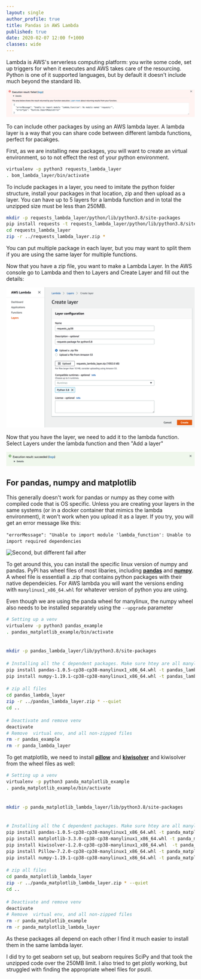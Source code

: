 ```yaml
---
layout: single
author_profile: true
title: Pandas in AWS Lambda
published: true
date: 2020-02-07 12:00 f+1000
classes: wide
---
```


Lambda is AWS's serverless computing platform: you write some code, set up triggers for when it executes and AWS takes care of the resourcing. Python is one of it supported languages, but by default it doesn't include much beyond the standard lib.


![AWS Lambda does not have the request layer as default](/assets/posts/20200208_aws_layers/aws_lambda_requests_fail.png)


To can include other packages by using an AWS lambda layer. A lambda layer is a way that you can share code between different lambda functions, perfect for pacakges.

First, as we are installing new packages, you will want to create an virtual environment, so to not effect the rest of your python environment.


```sh
virtualenv -p python3 requests_lambda_layer
. bom_lambda_layer/bin/activate
```

To include packages in a layer, you need to imitate the python folder structure, install your packages in that location, zip and then upload as a layer. You can have up to 5 layers for a lambda function and in total the unzipped size must be less than 250MB.


```sh
mkdir -p requests_lambda_layer/python/lib/python3.8/site-packages
pip install requests -t requests_lambda_layer/python/lib/python3.8/site-packages/.
cd requests_lambda_layer
zip -r ../requests_lambda_layer.zip *
```

You can put multiple package in each layer, but you may want to split them if you are using the same layer for multiple functions.


Now that you have a zip file, you want to make a Lambda Layer. In the AWS console go to Lambda and then to Layers and Create Layer and fill out the details:

![Creating the AWS lambda layer](/assets/posts/20200208_aws_layers/aws_create_layer.png)


Now that you have the layer, we need to add it to the lambda function. Select Layers under the lambda function and then "Add a layer"

![Success after adding an AWS layer with the requests package](/assets/posts/20200208_aws_layers/aws_lambda_requests_success.png)

## For pandas, numpy and matplotlib
This generally doesn't work for pandas or numpy as they come with compiled code that is OS specific. Unless you are creating your layers in the same systems (or in a docker container that mimics the lambda environment), it won't work when you upload it as a layer. If you try, you will get an error message like this:

```"errorMessage": "Unable to import module 'lambda_function': Unable to import required dependencies```

![Second, but different fail after ](/assets/posts/20200208_aws_layers/aws_lambda_pandas_fail2.png)


To get around this, you can install the specific linux version of numpy and pandas. PyPi has wheel files of most libaries, including __[pandas](https://pypi.org/project/pandas/#files)__ and __[numpy](https://pypi.org/project/numpy/#files)__. A wheel file is essentiall a .zip that contains python packages with their native dependeicies. For AWS lambda you will want the versions ending with `manylinux1_x86_64.whl` for whatever version of python you are using.

Even though we are using the panda wheel for manylinux, the numpy wheel also needs to be installed separately using the `--upgrade` parameter
```sh
# Setting up a venv
virtualenv -p python3 pandas_example
. pandas_matplotlib_example/bin/activate


mkdir -p pandas_lambda_layer/lib/python3.8/site-packages

# Installing all the C dependent packages. Make sure htey are all manylinux and x86
pip install pandas-1.0.5-cp38-cp38-manylinux1_x86_64.whl -t pandas_lambda_layer/python/lib/python3.8/site-packages/.
pip install numpy-1.19.1-cp38-cp38-manylinux1_x86_64.whl -t pandas_lambda_layer/python/lib/python3.8/site-packages/. --upgrade

# zip all files
cd pandas_lambda_layer
zip -r ../pandas_lambda_layer.zip * --quiet
cd ..

# Deactivate and remove venv
deactivate
# Remove  virtual env, and all non-zipped files
rm -r pandas_example
rm -r panda_lambda_layer
```

To get matplotlib, we need to install  __[pillow](https://pypi.org/project/pillow/#files)__ and __[kiwisolver](https://pypi.org/project/kiwisolver/#files)__ and kiwisolver from the wheel files as well:


```sh
# Setting up a venv
virtualenv -p python3 panda_matplotlib_example
. panda_matplotlib_example/bin/activate


mkdir -p panda_matplotlib_lambda_layer/lib/python3.8/site-packages


# Installing all the C dependent packages. Make sure htey are all manylinux and x86
pip install pandas-1.0.5-cp38-cp38-manylinux1_x86_64.whl -t panda_matplotlib_lambda_layer/python/lib/python3.8/site-packages/.
pip install matplotlib-3.3.0-cp38-cp38-manylinux1_x86_64.whl -t panda_matplotlib_lambda_layer/python/lib/python3.8/site-packages/. --upgrade
pip install kiwisolver-1.2.0-cp38-cp38-manylinux1_x86_64.whl  -t panda_matplotlib_lambda_layer/python/lib/python3.8/site-packages/. --upgrade
pip install Pillow-7.2.0-cp38-cp38-manylinux1_x86_64.whl -t panda_matplotlib_lambda_layer/python/lib/python3.8/site-packages/. --upgrade
pip install numpy-1.19.1-cp38-cp38-manylinux1_x86_64.whl -t panda_matplotlib_lambda_layer/python/lib/python3.8/site-packages/. --upgrade

# zip all files
cd panda_matplotlib_lambda_layer
zip -r ../panda_matplotlib_lambda_layer.zip * --quiet
cd ..

# Deactivate and remove venv
deactivate
# Remove  virtual env, and all non-zipped files
rm -r panda_matplotlib_example
rm -r panda_matplotlib_lambda_layer
```

As these packages all depend on each other I find it much easier to install them in the same lambda layer.

I did try to get seaborn set up, but seaborn requires SciPy and that took the unzipped code over the 250MB limit. I also tried to get plotly working, but struggled with finding the appropriate wheel files for psutil.


